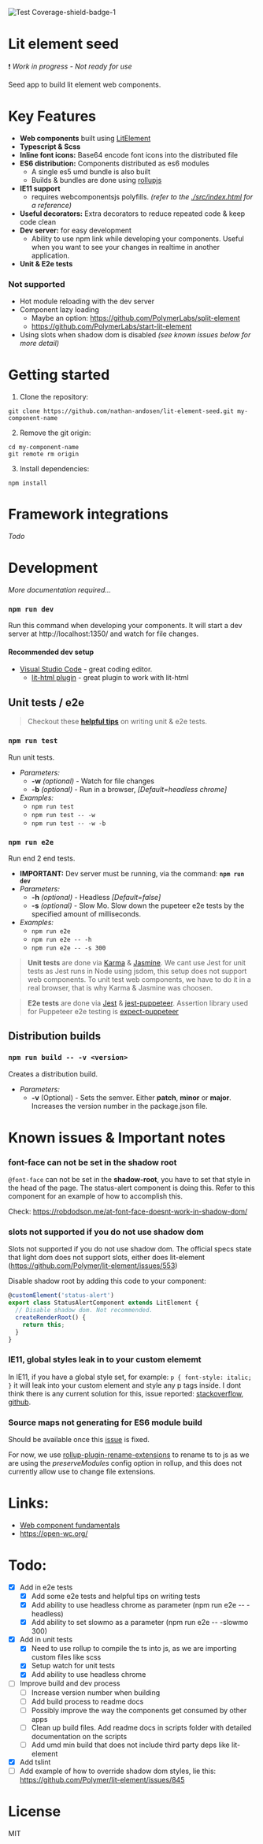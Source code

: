 ![Test Coverage-shield-badge-1](https://img.shields.io/badge/Test%20Coverage-96.67%25-brightgreen.svg)

# Lit element seed

:heavy_exclamation_mark: _Work in progress - Not ready for use_

Seed app to build lit element web components.

# Key Features

* __Web components__ built using [LitElement](https://lit-element.polymer-project.org/)
* __Typescript & Scss__
* __Inline font icons:__ Base64 encode font icons into the distributed file
* __ES6 distribution:__ Components distributed as es6 modules
  * A single es5 umd bundle is also built
  * Builds & bundles are done using [rollupjs](https://rollupjs.org/guide/en/)
* __IE11 support__
  * requires webcomponentsjs polyfills. _(refer to the [./src/index.html](src/index.html) for a reference)_
* __Useful decorators:__ Extra decorators to reduce repeated code & keep code clean
* __Dev server:__ for easy development
  * Ability to use npm link while developing your components. Useful when you want to see your changes in realtime in another application.
* __Unit & E2e tests__

### Not supported

* Hot module reloading with the dev server
* Component lazy loading
  * Maybe an option: https://github.com/PolymerLabs/split-element
  * https://github.com/PolymerLabs/start-lit-element
* Using slots when shadow dom is disabled _(see known issues below for more detail)_

# Getting started

1. Clone the repository:

```
git clone https://github.com/nathan-andosen/lit-element-seed.git my-component-name
```

2. Remove the git origin:

```
cd my-component-name
git remote rm origin
```

3. Install dependencies:

```
npm install
```

# Framework integrations

_Todo_

# Development

_More documentation required..._


### __``npm run dev``__

Run this command when developing your components. It will start a dev server at http://localhost:1350/ and watch for file changes.

#### Recommended dev setup

* [Visual Studio Code](https://code.visualstudio.com/) - great coding editor.
  * [lit-html plugin](https://marketplace.visualstudio.com/items?itemName=bierner.lit-html) - great plugin to work with lit-html

## Unit tests / e2e

> Checkout these __[helpful tips](spec/README.md)__ on writing unit & e2e tests.

### ``npm run test``

Run unit tests.

* _Parameters:_
  * __-w__ _(optional)_ - Watch for file changes
  * __-b__ _(optional)_ - Run in a browser, _[Default=headless chrome]_
* _Examples:_
  * ``npm run test``
  * ``npm run test -- -w``
  * ``npm run test -- -w -b``

### ``npm run e2e``

Run end 2 end tests.

* __IMPORTANT:__ Dev server must be running, via the command: __``npm run dev``__
* _Parameters:_
  * __-h__ _(optional)_ - Headless _[Default=false]_
  * __-s__ _(optional)_ - Slow Mo. Slow down the pupeteer e2e tests by the specified amount of milliseconds.
* _Examples:_
  * ``npm run e2e``
  * ``npm run e2e -- -h``
  * ``npm run e2e -- -s 300``

> __Unit tests__ are done via [Karma](https://karma-runner.github.io/latest/index.html) & [Jasmine](https://jasmine.github.io/). We cant use Jest for unit tests as Jest runs in Node using jsdom, this setup does not support web components. To unit test web components, we have to do it in a real browser, that is why Karma & Jasmine was choosen.

> __E2e tests__ are done via [Jest](https://jestjs.io/) & [jest-puppeteer](https://github.com/smooth-code/jest-puppeteer). Assertion library used for Puppeteer e2e testing is [expect-puppeteer](https://github.com/smooth-code/jest-puppeteer/blob/master/packages/expect-puppeteer/README.md)

## Distribution builds

### ``npm run build -- -v <version>``

Creates a distribution build.

* _Parameters:_
  * __-v__ (Optional) - Sets the semver. Either __patch__, __minor__ or __major__. Increases the version number in the package.json file.



# Known issues & Important notes

### font-face can not be set in the shadow root

``@font-face`` can not be set in the __shadow-root__, you have to set that style in the head of the page. The status-alert component is doing this. Refer to this component for an example of how to accomplish this.

Check: https://robdodson.me/at-font-face-doesnt-work-in-shadow-dom/

### slots not supported if you do not use shadow dom

Slots not supported if you do not use shadow dom. The official specs state that light dom does not support slots, either does lit-element (https://github.com/Polymer/lit-element/issues/553)

Disable shadow root by adding this code to your component:

```javascript
@customElement('status-alert')
export class StatusAlertComponent extends LitElement {
  // Disable shadow dom. Not recommended.
  createRenderRoot() {
    return this;
  }
}
```

### IE11, global styles leak in to your custom elememt

In IE11, if you have a global style set, for example: ``p { font-style: italic; }`` it will leak into your custom element and style any p tags inside. I dont think there is any current solution for this, issue reported: [stackoverflow](https://stackoverflow.com/questions/57505188/lit-element-in-ie11-css-style-outside-custom-element-affects-style-inside), [github](https://github.com/Polymer/lit-element/issues/777).

### Source maps not generating for ES6 module build

Should be available once this [issue](https://github.com/rollup/rollup/issues/2847) is fixed.

For now, we use [rollup-plugin-rename-extensions](https://github.com/GiG/rollup-plugin-rename-extensions) to rename ts to js as we are using the _preserveModules_ config option in rollup, and this does not currently allow use to change file extensions.

# Links:

* [Web component fundamentals](https://developers.google.com/web/fundamentals/web-components/)
* https://open-wc.org/

# Todo:

* [x] Add in e2e tests
  * [x] Add some e2e tests and helpful tips on writing tests
  * [x] Add ability to use headless chrome as parameter (npm run e2e -- -headless)
  * [x] Add ability to set slowmo as a parameter (npm run e2e -- -slowmo 300)
* [x] Add in unit tests
  * [x] Need to use rollup to compile the ts into js, as we are importing custom files like scss
  * [x] Setup watch for unit tests
  * [x] Add ability to use headless chrome
* [ ] Improve build and dev process
  * [ ] Increase version number when building
  * [ ] Add build process to readme docs
  * [ ] Possibly improve the way the components get consumed by other apps
  * [ ] Clean up build files. Add readme docs in scripts folder with detailed documentation on the scripts
  * [ ] Add umd min build that does not include third party deps like lit-element
* [x] Add tslint
* [ ] Add example of how to override shadow dom styles, lie this: https://github.com/Polymer/lit-element/issues/845

# License

MIT
